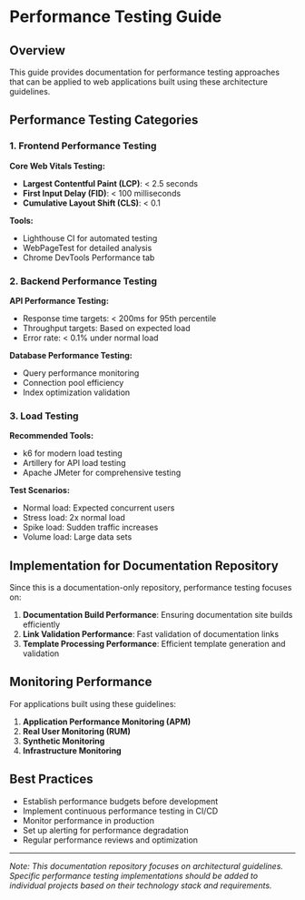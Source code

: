 # Performance Testing Guide

## Overview

This guide provides documentation for performance testing approaches that can be applied to web applications built using these architecture guidelines.

## Performance Testing Categories

### 1. Frontend Performance Testing

**Core Web Vitals Testing:**
- **Largest Contentful Paint (LCP)**: < 2.5 seconds
- **First Input Delay (FID)**: < 100 milliseconds  
- **Cumulative Layout Shift (CLS)**: < 0.1

**Tools:**
- Lighthouse CI for automated testing
- WebPageTest for detailed analysis
- Chrome DevTools Performance tab

### 2. Backend Performance Testing

**API Performance Testing:**
- Response time targets: < 200ms for 95th percentile
- Throughput targets: Based on expected load
- Error rate: < 0.1% under normal load

**Database Performance Testing:**
- Query performance monitoring
- Connection pool efficiency
- Index optimization validation

### 3. Load Testing

**Recommended Tools:**
- k6 for modern load testing
- Artillery for API load testing
- Apache JMeter for comprehensive testing

**Test Scenarios:**
- Normal load: Expected concurrent users
- Stress load: 2x normal load
- Spike load: Sudden traffic increases
- Volume load: Large data sets

## Implementation for Documentation Repository

Since this is a documentation-only repository, performance testing focuses on:

1. **Documentation Build Performance**: Ensuring documentation site builds efficiently
2. **Link Validation Performance**: Fast validation of documentation links  
3. **Template Processing Performance**: Efficient template generation and validation

## Monitoring Performance

For applications built using these guidelines:

1. **Application Performance Monitoring (APM)**
2. **Real User Monitoring (RUM)**
3. **Synthetic Monitoring**
4. **Infrastructure Monitoring**

## Best Practices

- Establish performance budgets before development
- Implement continuous performance testing in CI/CD
- Monitor performance in production
- Set up alerting for performance degradation
- Regular performance reviews and optimization

---

*Note: This documentation repository focuses on architectural guidelines. Specific performance testing implementations should be added to individual projects based on their technology stack and requirements.*